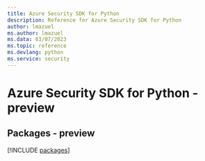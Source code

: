 ```yaml
---
title: Azure Security SDK for Python
description: Reference for Azure Security SDK for Python
author: lmazuel
ms.author: lmazuel
ms.data: 03/07/2023
ms.topic: reference
ms.devlang: python
ms.service: security
---
```

# Azure Security SDK for Python - preview
## Packages - preview
[!INCLUDE [packages](security-index.md)]